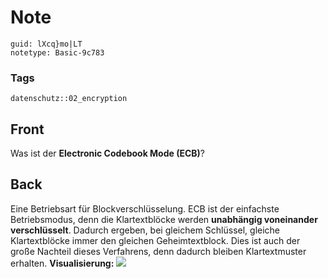# Note
```
guid: lXcq}mo|LT
notetype: Basic-9c783
```

### Tags
```
datenschutz::02_encryption
```

## Front
Was ist der <b>Electronic Codebook Mode (ECB)</b>?

## Back
Eine Betriebsart für Blockverschlüsselung. ECB ist der einfachste
Betriebsmodus, denn die Klartextblöcke werden <b>unabhängig
voneinander verschlüsselt</b>. Dadurch ergeben, bei gleichem
Schlüssel, gleiche Klartextblöcke immer den gleichen
Geheimtextblock. Dies ist auch der große Nachteil dieses
Verfahrens, denn dadurch bleiben Klartextmuster erhalten.
<b>Visualisierung:</b> <img src="paste-0e2f0cf4a66d50c88746476409f65d643e4be4e9.jpg">
